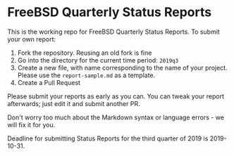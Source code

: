 FreeBSD Quarterly Status Reports
================================

This is the working repo for FreeBSD Quarterly Status Reports.
To submit your own report:

1. Fork the repository.  Reusing an old fork is fine
2. Go into the directory for the current time period: `2019q3`
3. Create a new file, with name corresponding to the
   name of your project.  Please use the `report-sample.md`
   as a template.
4. Create a Pull Request

Please submit your reports as early as you can.  You can tweak
your report afterwards; just edit it and submit another PR.

Don't worry too much about the Markdown syntax or language errors - we
will fix it for you.

Deadline for submitting Status Reports for the third quarter of 2019
is 2019-10-31.

